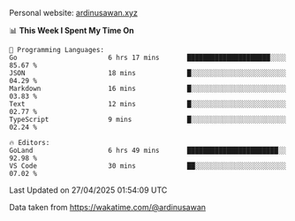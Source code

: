 Personal website: [ardinusawan.xyz](https://ardinusawan.xyz)

<!--START_SECTION:waka-->
📊 **This Week I Spent My Time On** 

```text
💬 Programming Languages: 
Go                       6 hrs 17 mins       █████████████████████░░░░   85.67 % 
JSON                     18 mins             █░░░░░░░░░░░░░░░░░░░░░░░░   04.29 % 
Markdown                 16 mins             █░░░░░░░░░░░░░░░░░░░░░░░░   03.83 % 
Text                     12 mins             █░░░░░░░░░░░░░░░░░░░░░░░░   02.77 % 
TypeScript               9 mins              █░░░░░░░░░░░░░░░░░░░░░░░░   02.24 % 

🔥 Editors: 
GoLand                   6 hrs 49 mins       ███████████████████████░░   92.98 % 
VS Code                  30 mins             ██░░░░░░░░░░░░░░░░░░░░░░░   07.02 % 
```


 Last Updated on 27/04/2025 01:54:09 UTC
<!--END_SECTION:waka-->
Data taken from https://wakatime.com/@ardinusawan
